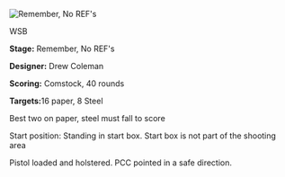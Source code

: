 ![Remember, No REF's](https://github.com/bagellord/USPSA-Stages/blob/master/31%2B%20rounds/Remember%20No%20REFs%20-%2040%20rounds%20-%20Comstock/Remember%2C%20No%20Refs.png)

WSB

<b>Stage:</b> Remember, No REF's

<b>Designer:</b> Drew Coleman

<b>Scoring:</b> Comstock, 40 rounds

<b>Targets:</b>16 paper, 8 Steel

Best two on paper, steel must fall to score

Start position: Standing in start box. Start box is not part of the shooting area

Pistol loaded and holstered. PCC pointed in a safe direction.

